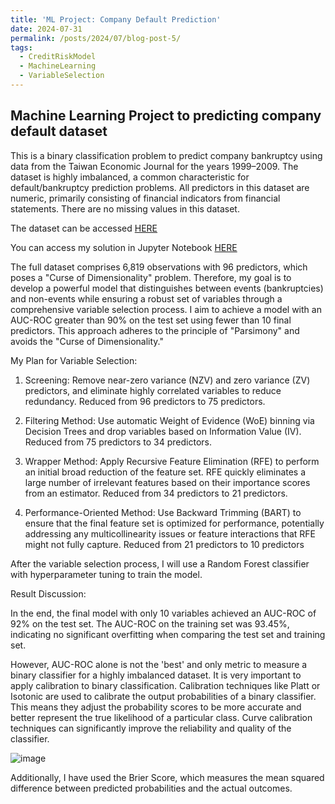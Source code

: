 ```yaml
---
title: 'ML Project: Company Default Prediction'
date: 2024-07-31
permalink: /posts/2024/07/blog-post-5/
tags:
  - CreditRiskModel
  - MachineLearning
  - VariableSelection
---
```


Machine Learning Project to predicting company default dataset
--------



This is a binary classification problem to predict company bankruptcy using data from the Taiwan
Economic Journal for the years 1999–2009. The dataset is highly imbalanced, a common characteristic
for default/bankruptcy prediction problems. All predictors in this dataset are numeric, primarily
consisting of financial indicators from financial statements. There are no missing values in this dataset.



The dataset can be accessed  [HERE](https://www.kaggle.com/datasets/fedesoriano/company-bankruptcy-prediction/data)


You can access my solution in Jupyter Notebook [HERE](https://github.com/longrio94/Company-Default-Prediction/blob/main/Bankruptcy_Prediction_Calib.ipynb)



The full dataset comprises 6,819 observations with 96 predictors, which poses a "Curse of
Dimensionality" problem. Therefore, my goal is to develop a powerful model that distinguishes between
events (bankruptcies) and non-events while ensuring a robust set of variables through a comprehensive
variable selection process. I aim to achieve a model with an AUC-ROC greater than 90% on the test set
using fewer than 10 final predictors. This approach adheres to the principle of "Parsimony" and avoids
the "Curse of Dimensionality."


My Plan for Variable Selection:


1. Screening: Remove near-zero variance (NZV) and zero variance (ZV) predictors, and eliminate highly
correlated variables to reduce redundancy. Reduced from 96 predictors to 75 predictors.

2. Filtering Method: Use automatic Weight of Evidence (WoE) binning via Decision Trees and drop
variables based on Information Value (IV). Reduced from 75 predictors to 34 predictors.

3. Wrapper Method: Apply Recursive Feature Elimination (RFE) to perform an initial broad reduction of
the feature set. RFE quickly eliminates a large number of irrelevant features based on their
importance scores from an estimator. Reduced from 34 predictors to 21 predictors.

4. Performance-Oriented Method: Use Backward Trimming (BART) to ensure that the final feature set is
optimized for performance, potentially addressing any multicollinearity issues or feature interactions
that RFE might not fully capture. Reduced from 21 predictors to 10 predictors


After the variable selection process, I will use a Random Forest classifier with hyperparameter tuning to
train the model.


Result Discussion:


In the end, the final model with only 10 variables achieved an AUC-ROC of 92% on the test set. The AUC-ROC on the training set was 93.45%, indicating no significant overfitting when comparing the test set and training set.


However, AUC-ROC alone is not the 'best' and only metric to measure a binary classifier for a highly imbalanced dataset. It is very important to apply calibration to binary classification. Calibration techniques like Platt or Isotonic are used to calibrate the output probabilities of a binary classifier. This means they adjust the probability scores to be more accurate and better represent the true likelihood of a particular class. Curve calibration techniques can significantly improve the reliability and quality of the classifier.


![image](https://github.com/user-attachments/assets/d674032e-4902-472b-8dbc-fd3502b3fed8)


Additionally, I have used the Brier Score, which measures the mean squared difference between predicted probabilities and the actual outcomes.


